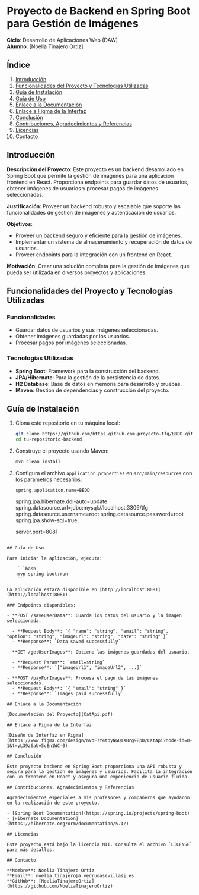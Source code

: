 # Proyecto de Backend en Spring Boot para Gestión de Imágenes

**Ciclo**: Desarrollo de Aplicaciones Web (DAW)  
**Alumno**: [Noelia Tinajero Ortiz]

## Índice

1. [Introducción](#introducción)
2. [Funcionalidades del Proyecto y Tecnologías Utilizadas](#funcionalidades-del-proyecto-y-tecnologías-utilizadas)
3. [Guía de Instalación](#guía-de-instalación)
4. [Guía de Uso](#guía-de-uso)
5. [Enlace a la Documentación](#enlace-a-la-documentación)
6. [Enlace a Figma de la Interfaz](#enlace-a-figma-de-la-interfaz)
7. [Conclusión](#conclusión)
8. [Contribuciones, Agradecimientos y Referencias](#contribuciones-agradecimientos-y-referencias)
9. [Licencias](#licencias)
10. [Contacto](#contacto)

## Introducción

**Descripción del Proyecto**: Este proyecto es un backend desarrollado en Spring Boot que permite la gestión de imágenes para una aplicación frontend en React. Proporciona endpoints para guardar datos de usuarios, obtener imágenes de usuarios y procesar pagos de imágenes seleccionadas.

**Justificación**: Proveer un backend robusto y escalable que soporte las funcionalidades de gestión de imágenes y autenticación de usuarios.

**Objetivos**:

- Proveer un backend seguro y eficiente para la gestión de imágenes.
- Implementar un sistema de almacenamiento y recuperación de datos de usuarios.
- Proveer endpoints para la integración con un frontend en React.

**Motivación**: Crear una solución completa para la gestión de imágenes que pueda ser utilizada en diversos proyectos y aplicaciones.

## Funcionalidades del Proyecto y Tecnologías Utilizadas

### Funcionalidades

- Guardar datos de usuarios y sus imágenes seleccionadas.
- Obtener imágenes guardadas por los usuarios.
- Procesar pagos por imágenes seleccionadas.

### Tecnologías Utilizadas

- **Spring Boot**: Framework para la construcción del backend.
- **JPA/Hibernate**: Para la gestión de la persistencia de datos.
- **H2 Database**: Base de datos en memoria para desarrollo y pruebas.
- **Maven**: Gestión de dependencias y construcción del proyecto.

## Guía de Instalación

1. Clona este repositorio en tu máquina local:

   ```bash
   git clone https://github.com/https-github-com-proyecto-tfg/BBDD.git
   cd tu-repositorio-backend
   ```

2. Construye el proyecto usando Maven:

   ```bash
   mvn clean install
   ```

3. Configura el archivo `application.properties` en `src/main/resources` con los parámetros necesarios:

   ```properties
   spring.application.name=BBDD
   ```

    spring.jpa.hibernate.ddl-auto=update
    spring.datasource.url=jdbc:mysql://localhost:3306/tfg
    spring.datasource.username=root
    spring.datasource.password=root
    spring.jpa.show-sql=true

    server.port=8081
```

## Guía de Uso

Para iniciar la aplicación, ejecuta:

    ```bash
    mvn spring-boot:run
    ```

La aplicación estará disponible en [http://localhost:8081](http://localhost:8081).

### Endpoints disponibles:

- **POST /saveUserData**: Guarda los datos del usuario y la imagen seleccionada.

  - **Request Body**: `{ "name": "string", "email": "string", "option": "string", "imageUrl": "string", "date": "string" }`
  - **Response**: `Data saved successfully`

- **GET /getUserImages**: Obtiene las imágenes guardadas del usuario.

  - **Request Param**: `email=string`
  - **Response**: `["imageUrl1", "imageUrl2", ...]`

- **POST /payForImages**: Procesa el pago de las imágenes seleccionadas.
  - **Request Body**: `{ "email": "string" }`
  - **Response**: `Images paid successfully`

## Enlace a la Documentación

[Documentación del Proyecto](CatApi.pdf)

## Enlace a Figma de la Interfaz

[Diseño de Interfaz en Figma](https://www.figma.com/design/nVoF7Y4tbyNGQYX8rg9EpD/CatApi?node-id=0-1&t=yL39z6aUv5cEn1WC-0)

## Conclusión

Este proyecto backend en Spring Boot proporciona una API robusta y segura para la gestión de imágenes y usuarios. Facilita la integración con un frontend en React y asegura una experiencia de usuario fluida.

## Contribuciones, Agradecimientos y Referencias

Agradecimientos especiales a mis profesores y compañeros que ayudaron en la realización de este proyecto.

- [Spring Boot Documentation](https://spring.io/projects/spring-boot)
- [Hibernate Documentation](https://hibernate.org/orm/documentation/5.4/)

## Licencias

Este proyecto está bajo la licencia MIT. Consulta el archivo `LICENSE` para más detalles.

## Contacto

**Nombre**: Noelia Tinajero Ortiz  
**Email**: noelia.tinajero@a.vedrunasevillasj.es  
**GitHub**: [NoeliaTinajeroOrtiz](https://github.com/NoeliaTinajeroOrtiz)
